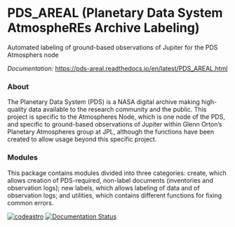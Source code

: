 # PDS_AREAL (Planetary Data System AtmospheREs Archive Labeling)
Automated labeling of ground-based observations of Jupiter for the PDS Atmosphers node

*Documentation:* https://pds-areal.readthedocs.io/en/latest/PDS_AREAL.html

### About
The Planetary Data System (PDS) is a NASA digital archive making high-quality data available to the research community and the public. This project is specific to the Atmospheres Node, which is one node of the PDS, and specific to ground-based observations of Jupiter within Glenn Orton’s Planetary Atmospheres group at JPL, although the functions have been created to allow usage beyond this specific project.

### Modules
This package contains modules divided into three categories: create, which allows creation of PDS-required, non-label documents (inventories and observation logs); new labels, which allows labeling of data and of observation logs; and utilities, which contains different functions for fixing common errors.

[![codeastro](https://img.shields.io/badge/Made%20at-Code/Astro-blueviolet.svg)](https://semaphorep.github.io/codeastro/) [![Documentation Status](https://readthedocs.org/projects/pds-areal/badge/?version=latest)](https://pds-areal.readthedocs.io/en/latest/?badge=latest)

